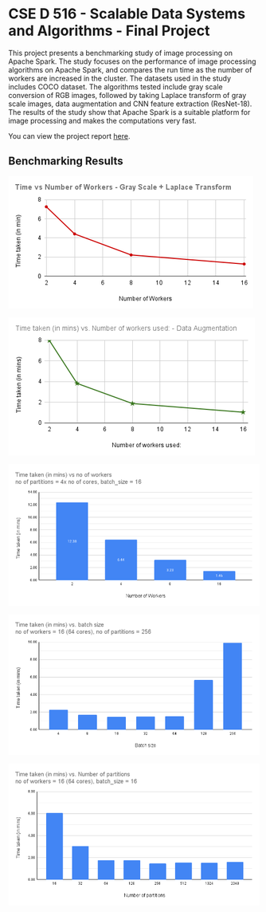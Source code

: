 # CSE D 516 - Scalable Data Systems and Algorithms - Final Project

This project presents a benchmarking study of image processing on Apache Spark. The study focuses on the performance of image processing algorithms on Apache Spark, and compares the run time as the number of workers are increased in the cluster. The datasets used in the study includes COCO dataset. The algorithms tested include gray scale conversion of RGB images, followed by taking Laplace transform of gray scale images, data augmentation and CNN feature extraction (ResNet-18). The results of the study show that Apache Spark is a suitable platform for image processing and makes the computations very fast.

You can view the project report [here](project_final_report.pdf).

## Benchmarking Results
![exp 1](images/Time%20vs%20Number%20of%20Workers%20-%20Gray%20Scale%20%2B%20Laplace%20Transform.png)

![exp 2](images/Time%20taken%20(in%20mins)%20vs.%20Number%20of%20workers%20used_%20-%20Data%20Augmentation.png)

![exp 3.1](images/Time%20taken%20(in%20mins)%20vs%20no%20of%20workers_no%20of%20partitions%20%3D%204x%20no%20of%20cores%2C%20batch_size%20%3D%2016%20(1).png)

![exp 3.2](images/Time%20taken%20(in%20mins)%20vs.%20batch%20size%20_no%20of%20workers%20%3D%2016%20(64%20cores)%2C%20no%20of%20partitions%20%3D%20256.png)

![exp 3.3](images/Time%20taken%20(in%20mins)%20vs.%20Number%20of%20partitions%20_no%20of%20workers%20%3D%2016%20(64%20cores)%2C%20batch_size%20%3D%2016.png)


